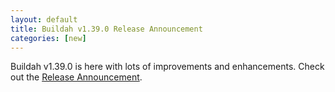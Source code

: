 ```yaml
---
layout: default
title: Buildah v1.39.0 Release Announcement
categories: [new]
---
```

Buildah v1.39.0 is here with lots of improvements and enhancements.  Check out the [Release Announcement](https://buildah.io/releases/2025/02/03/Buildah-version-v1.39.0.html).
